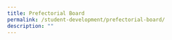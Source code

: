 ```yaml
---
title: Prefectorial Board
permalink: /student-development/prefectorial-board/
description: ""
---
```

